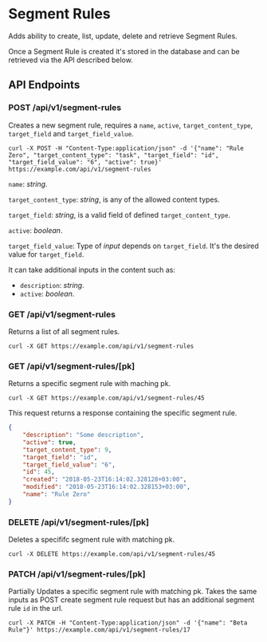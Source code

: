 # Segment Rules

Adds ability to create, list, update, delete and retrieve Segment Rules.

Once a Segment Rule is created it's stored in the database and can be retrieved via the API described below.

## API Endpoints

### POST /api/v1/segment-rules

Creates a new segment rule, requires a `name`, `active`,  `target_content_type`, `target_field` and `target_field_value`.

```console
curl -X POST -H "Content-Type:application/json" -d '{"name": "Rule Zero", "target_content_type": "task", "target_field": "id", "target_field_value": "6", "active": true}' https://example.com/api/v1/segment-rules
```

`name`: *string*.

`target_content_type`: *string*, is any of the allowed content types.

`target_field`: *string*, is a valid field of defined `target_content_type`.

`active`: *boolean*.

`target_field_value`: Type of *input* depends on `target_field`. It's the desired value for `target_field`.

It can take additional inputs in the content such as:

- `description`: *string*.
- `active`: *boolean*.

### GET /api/v1/segment-rules

Returns a list of all segment rules.

```console
curl -X GET https://example.com/api/v1/segment-rules
```

### GET /api/v1/segment-rules/[pk]

Returns a specific segment rule with maching pk.

```console
curl -X GET https://example.com/api/v1/segment-rules/45
```

This request returns a response containing the specific segment rule.

```json
{
    "description": "Some description",
    "active": true,
    "target_content_type": 9,
    "target_field": "id",
    "target_field_value": "6",
    "id": 45,
    "created": "2018-05-23T16:14:02.328128+03:00",
    "modified": "2018-05-23T16:14:02.328153+03:00",
    "name": "Rule Zero"
}

```

### DELETE /api/v1/segment-rules/[pk]

Deletes a specififc segment rule with matching pk.

```console
curl -X DELETE https://example.com/api/v1/segment-rules/45
```

### PATCH /api/v1/segment-rules/[pk]

Partially Updates a specific segment rule with matching pk. Takes the same inputs as POST create segment rule request but has an additional segment rule `id` in the url.

```console
curl -X PATCH -H "Content-Type:application/json" -d '{"name": "Beta Rule"}' https://example.com/api/v1/segment-rules/17
```
